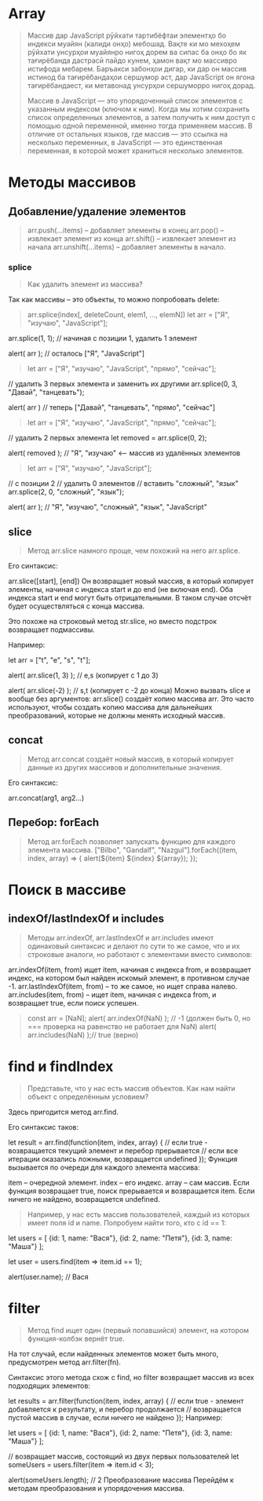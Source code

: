 # Array

>Массив дар JavaScript рӯйхати тартибёфтаи элементҳо бо индекси муайян (калиди онҳо) мебошад. Вақте ки мо мехоҳем рӯйхати унсурҳои муайянро нигоҳ дорем ва сипас ба онҳо бо як тағирёбанда дастрасӣ пайдо кунем, ҳамон вақт мо массивро истифода мебарем. Баръакси забонҳои дигар, ки дар он массив истинод ба тағирёбандаҳои сершумор аст, дар JavaScript он ягона тағирёбандаест, ки метавонад унсурҳои сершуморро нигоҳ дорад.
>
>Массив в JavaScript — это упорядоченный список элементов с указанным индексом (ключом к ним). Когда мы хотим сохранить список определенных элементов, а затем получить к ним доступ с помощью одной переменной, именно тогда применяем массив. В отличие от остальных языков, где массив — это ссылка на несколько переменных, в JavaScript — это единственная переменная, в которой может храниться несколько элементов.

# Методы массивов

## Добавление/удаление элементов

>arr.push(...items) – добавляет элементы в конец arr.pop() – извлекает элемент из конца arr.shift() – извлекает элемент из начала arr.unshift(...items) – добавляет элементы в начало.

### splice

>Как удалить элемент из массива?

Так как массивы – это объекты, то можно попробовать delete:

>arr.splice(index[, deleteCount, elem1, ..., elemN]) let arr = ["Я", "изучаю", "JavaScript"];

arr.splice(1, 1); // начиная с позиции 1, удалить 1 элемент

alert( arr ); // осталось ["Я", "JavaScript"]

>let arr = ["Я", "изучаю", "JavaScript", "прямо", "сейчас"];

// удалить 3 первых элемента и заменить их другими arr.splice(0, 3, "Давай", "танцевать");

alert( arr ) // теперь ["Давай", "танцевать", "прямо", "сейчас"]

>let arr = ["Я", "изучаю", "JavaScript", "прямо", "сейчас"];

// удалить 2 первых элемента let removed = arr.splice(0, 2);

alert( removed ); // "Я", "изучаю" <-- массив из удалённых элементов

>let arr = ["Я", "изучаю", "JavaScript"];

// с позиции 2 // удалить 0 элементов // вставить "сложный", "язык" arr.splice(2, 0, "сложный", "язык");

alert( arr ); // "Я", "изучаю", "сложный", "язык", "JavaScript"

## slice

>Метод arr.slice намного проще, чем похожий на него arr.splice.

Его синтаксис:

arr.slice([start], [end]) Он возвращает новый массив, в который копирует элементы, начиная с индекса start и до end (не включая end). Оба индекса start и end могут быть отрицательными. В таком случае отсчёт будет осуществляться с конца массива.

Это похоже на строковый метод str.slice, но вместо подстрок возвращает подмассивы.

Например:

let arr = ["t", "e", "s", "t"];

alert( arr.slice(1, 3) ); // e,s (копирует с 1 до 3)

alert( arr.slice(-2) ); // s,t (копирует с -2 до конца) Можно вызвать slice и вообще без аргументов: arr.slice() создаёт копию массива arr. Это часто используют, чтобы создать копию массива для дальнейших преобразований, которые не должны менять исходный массив.

## concat

>Метод arr.concat создаёт новый массив, в который копирует данные из других массивов и дополнительные значения.

Его синтаксис:

arr.concat(arg1, arg2...)

## Перебор: forEach

>Метод arr.forEach позволяет запускать функцию для каждого элемента массива. ["Bilbo", "Gandalf", "Nazgul"].forEach((item, index, array) => { alert(${item}  ${index} ${array}); });

# Поиск в массиве

## indexOf/lastIndexOf и includes

>Методы arr.indexOf, arr.lastIndexOf и arr.includes имеют одинаковый синтаксис и делают по сути то же самое, что и их строковые аналоги, но работают с элементами вместо символов:

arr.indexOf(item, from) ищет item, начиная с индекса from, и возвращает индекс, на котором был найден искомый элемент, в противном случае -1. arr.lastIndexOf(item, from) – то же самое, но ищет справа налево. arr.includes(item, from) – ищет item, начиная с индекса from, и возвращает true, если поиск успешен.

>const arr = [NaN]; alert( arr.indexOf(NaN) ); // -1 (должен быть 0, но === проверка на равенство не работает для NaN) alert( arr.includes(NaN) );// true (верно)

# find и findIndex

>Представьте, что у нас есть массив объектов. Как нам найти объект с определённым условием?

Здесь пригодится метод arr.find.

Его синтаксис таков:

let result = arr.find(function(item, index, array) { // если true - возвращается текущий элемент и перебор прерывается // если все итерации оказались ложными, возвращается undefined }); Функция вызывается по очереди для каждого элемента массива:

item – очередной элемент. index – его индекс. array – сам массив. Если функция возвращает true, поиск прерывается и возвращается item. Если ничего не найдено, возвращается undefined.

>Например, у нас есть массив пользователей, каждый из которых имеет поля id и name. Попробуем найти того, кто с id == 1:

let users = [ {id: 1, name: "Вася"}, {id: 2, name: "Петя"}, {id: 3, name: "Маша"} ];

let user = users.find(item => item.id == 1);

alert(user.name); // Вася

# filter

>Метод find ищет один (первый попавшийся) элемент, на котором функция-колбэк вернёт true.

На тот случай, если найденных элементов может быть много, предусмотрен метод arr.filter(fn).

Синтаксис этого метода схож с find, но filter возвращает массив из всех подходящих элементов:

let results = arr.filter(function(item, index, array) { // если true - элемент добавляется к результату, и перебор продолжается // возвращается пустой массив в случае, если ничего не найдено }); Например:

let users = [ {id: 1, name: "Вася"}, {id: 2, name: "Петя"}, {id: 3, name: "Маша"} ];

// возвращает массив, состоящий из двух первых пользователей let someUsers = users.filter(item => item.id < 3);

alert(someUsers.length); // 2 Преобразование массива Перейдём к методам преобразования и упорядочения массива.